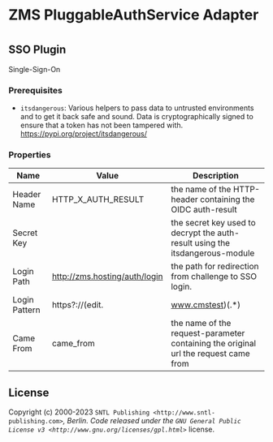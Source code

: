 # ZMS PluggableAuthService Adapter
#
## SSO Plugin
Single-Sign-On

### Prerequisites
* ``itsdangerous``: Various helpers to pass data to untrusted environments and to get it back safe and sound. Data is cryptographically signed to ensure that a token has not been tampered with.
   https://pypi.org/project/itsdangerous/

### Properties
Name | Value | Description
--- | --- | ---
Header Name | HTTP_X_AUTH_RESULT | the name of the HTTP-header containing the OIDC auth-result
Secret Key |  | the secret key used to decrypt the auth-result using the itsdangerous-module
Login Path | http://zms.hosting/auth/login | the path for redirection from challenge to SSO login.
Login Pattern | https?:\/\/(edit\.|www.cmstest)(.*) | the pattern of original url for redirection from challenge to SSO login.
Came From | came_from | the name of the request-parameter containing the original url the request came from

## License
Copyright (c) 2000-2023 `SNTL Publishing <http://www.sntl-publishing.com>`_, Berlin. 
Code released under the `GNU General Public License v3 <http://www.gnu.org/licenses/gpl.html>`_ license.
